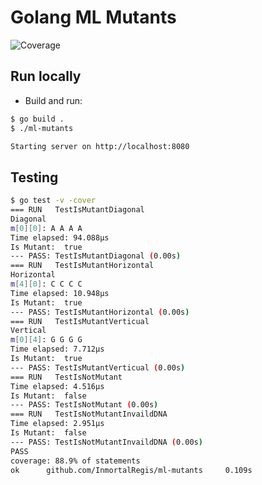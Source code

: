 # Golang ML Mutants
![Coverage](https://img.shields.io/badge/Coverage-88.9%25-brightgreen)


## Run locally

- Build and run:

```bash
$ go build .
$ ./ml-mutants

Starting server on http://localhost:8080
```



## Testing

```bash
$ go test -v -cover    
=== RUN   TestIsMutantDiagonal
Diagonal
m[0][0]: A A A A 
Time elapsed: 94.088µs
Is Mutant:  true
--- PASS: TestIsMutantDiagonal (0.00s)
=== RUN   TestIsMutantHorizontal
Horizontal
m[4][0]: C C C C 
Time elapsed: 10.948µs
Is Mutant:  true
--- PASS: TestIsMutantHorizontal (0.00s)
=== RUN   TestIsMutantVerticual
Vertical
m[0][4]: G G G G 
Time elapsed: 7.712µs
Is Mutant:  true
--- PASS: TestIsMutantVerticual (0.00s)
=== RUN   TestIsNotMutant
Time elapsed: 4.516µs
Is Mutant:  false
--- PASS: TestIsNotMutant (0.00s)
=== RUN   TestIsNotMutantInvaildDNA
Time elapsed: 2.951µs
Is Mutant:  false
--- PASS: TestIsNotMutantInvaildDNA (0.00s)
PASS
coverage: 88.9% of statements
ok      github.com/InmortalRegis/ml-mutants     0.109s
```
